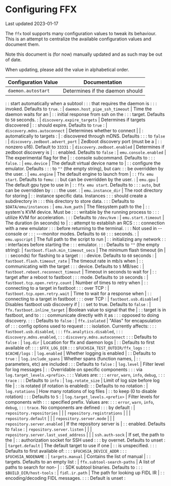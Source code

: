 # Configuring FFX

Last updated 2023-01-17

The `ffx` tool supports many configuration values to tweak its behaviour. This
is an attempt to centralize the available configuration values and document
them.

Note this document is (for now) manually updated and as such may be out of date.

When updating, please add the value in alphabetical order.

| Configuration Value                     | Documentation                      |
| --------------------------------------- | ---------------------------------- |
| `daemon.autostart`                      | Determines if the daemon should    |
:                                         : start automatically when a subtool :
:                                         : that requires the daemon is        :
:                                         : invoked.  Defaults to `true`.      :
| `daemon.host_pipe_ssh_timeout`          | Time the daemon waits for an       |
:                                         : initial response from ssh on the   :
:                                         : target. Defaults to `50` seconds.  :
| `discovery.expire_targets`              | Determines if targets discovered   |
:                                         : should expire. Defaults to `true`  :
| `discovery.mdns.autoconnect`            | Determines whether to connect      |
|                                         : automatically to targets           :
|                                         : discovered through mDNS. Defaults  :
:                                         : to `false`                         :
| `discovery.zedboot.advert_port`         | Zedboot discovery port (must be a  |
:                                         : nonzero u16). Default to `33331`   :
| `discovery.zedboot.enabled`             | Determines if zedboot discovery is |
:                                         : enabled. Defaults to `false`       :
| `emu.console.enabled`                   | The experimental flag for the      |
:                                         : console subcommand. Defaults to    :
:                                         : `false`.                           :
| `emu.device`                            | The default virtual device name to |
:                                         : configure the emulator. Defaults   :
:                                         : to `""` (the empty string), but can:
:                                         : be overridden by the user.         :
| `emu.engine`                            | The default engine to launch from  |
:                                         : `ffx emu start`. Defaults to `femu`:
:                                         : but can be overridden by the user. :
| `emu.gpu`                               | The default gpu type to use in     |
:                                         : `ffx emu start`. Defaults to       :
:                                         : `auto`, but can be overridden by   :
:                                         : the user.                          :
| `emu.instance_dir`                      | The root directory for storing     |
:                                         : instance specific data. Instances  :
:                                         : should create a subdirectory in    :
:                                         : this directory to store data.      :
:                                         : Defaults to `$DATA/emu/instances`  :
| `emu.kvm_path`                          | The filesystem path to the         |
:                                         : system's KVM device. Must be       :
:                                         : writable by the running process to :
:                                         : utilize KVM for acceleration.      :
:                                         : Defaults to `/dev/kvm`             :
| `emu.start.timeout`                     | The duration (in seconds) to       |
:                                         : attempt to establish an RCS        :
:                                         : connection with a new emulator     :
:                                         : before returning to the terminal.  :
:                                         : Not used in --console or           :
:                                         : ---monitor modes. Defaults to `60` :
:                                         : seconds.                           :
| `emu.upscript`                          | The full path to the script to run |
:                                         : initializing any network           :
:                                         : interfaces before starting the     :
:                                         : emulator.                          :
:                                         : Defaults to `""` (the empty string):
| `fastboot.flash.min_timeout_secs`       | The minimum flash timeout (in      |
:                                         : seconds) for flashing to a target  :
:                                         : device. Defaults to `60` seconds   :
| `fastboot.flash.timeout_rate`           | The timeout rate in mb/s when      |
:                                         : communicating with the target      :
:                                         : device. Defaults to `5` MB/sec     :
| `fastboot.reboot.reconnect_timeout`     | Timeout in seconds to wait for     |
:                                         : target after a reboot to fastboot  :
:                                         : mode. Defaults to `10` seconds     :
| `fastboot.tcp.open.retry.count`         | Number of times to retry when      |
:                                         : connecting to a target in fastboot :
:                                         : over TCP                           :
| `fastboot.tcp.open.retry.wait`          | Time to wait for a response when   |
:                                         : connecting to a target in fastboot :
:                                         : over TCP                           :
| `fastboot.usb.disabled`                 | Disables fastboot usb discovery if |
:                                         : set to true. Defaults to `false`   :
| `ffx.fastboot.inline_target`            | Boolean value to signal that the   |
:                                         : target is in fastboot, and to      :
:                                         : communicate directly with it as    :
:                                         : opposed to doing discovery.        :
:                                         : Defaults to `false`                :
| `ffx.isolated`                          | "Alias" for encapsulation of       :
:                                         : config options used to request     :
:                                         : isolation. Currently affects:      :
:                                         : `fastboot.usb.disabled`,           :
:                                         : `ffx.analytics.disabled`,          :
:                                         : `discovery.mdns.enabled`,          :
:                                         : `discovery.mdns.autoconnect`       :
:                                         : Defaults to `false`                :
| `log.dir`                               | Location for ffx and daemon logs   |
:                                         : Defaults to first available of:    :
:                                         :   `$FFX_LOG_DIR`                   :
:                                         :   `$FUCHSIA_TEST_OUTDIR/ffx_logs`  :
:                                         :   `$CACHE/logs`                    :
| `log.enabled`                           | Whether logging is enabled         |
:                                         : Defaults to `true`                 :
| `log.include_spans`                     | Whether spans (function names,     |
:                                         : parameters, etc) are included      :
:                                         : Defaults to `false`                :
| `log.level`                             | Filter level for log messages      |
:                                         : Overridable on specific components :
:                                         : via `log.target_levels.<prefix>`.  :
:                                         : Values are:                        :
:                                         : `error`, `warn`, `info`, `debug`,  :
:                                         : `trace`                            :
:                                         : Defaults to `info`                 :
| `log.rotate_size`                       | Limit of log size before log file  |
:                                         : is rotated (if rotation is enabled):
:                                         : Defaults to no rotation            :
| `log.rotations`                         | How many rotations of log files    |
:                                         : to keep (0 to disable rotation)    :
:                                         : Defaults to `5`                    :
| `log.target_levels.<prefix>`            | Filter levels for components with  :
:                                         : specified prefix. Values are:      :
:                                         : `error`, `warn`, `info`, `debug`,  :
:                                         : `trace`. No components are defined :
:                                         : by default                         :
| `repository.repositories`               |                                    |
| `repository.registrations`              |                                    |
| `repository.default`                    |                                    |
| `repository.server.mode`                |                                    |
| `repository.server.enabled`             | If the repository server is        |
:                                         : enabled. Defaults to `false`       :
| `repository.server.listen`              |                                    |
| `repository.server.last_used_address`   |                                    |
| `ssh.auth-sock`                         | If set, the path to the            |
:                                         : authorization socket for SSH used  :
:                                         : by overnet. Defaults to unset      :
| `target.default`                        | The default target to use if one   |
:                                         : is unspecified.                    :
:                                         : Defaults to first available of:    :
:                                         :   `$FUCHSIA_DEVICE_ADDR`           :
:                                         :   `$FUCHSIA_NODENAME`              :
| `targets.manual`                        | Contains the list of manual        |
:                                         : targets. Defaults to an empty list :
| `ffx.subtool-search-paths`              | A list of paths to search for non- |
:                                         : SDK subtool binaries. Defaults to  :
:                                         : `$BUILD_DIR/host-tools`            :
| `fidl.ir.path`                          | The path for looking up FIDL IR    |
:                                         : encoding/decoding FIDL messages.   :
:                                         : Default is unset                   :
